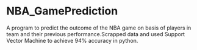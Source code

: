 # NBA_GamePrediction
A program to predict the outcome of the NBA game on basis of players in team and their previous performance.Scrapped data and used Support Vector Machine to achieve 94% accuracy in python.
